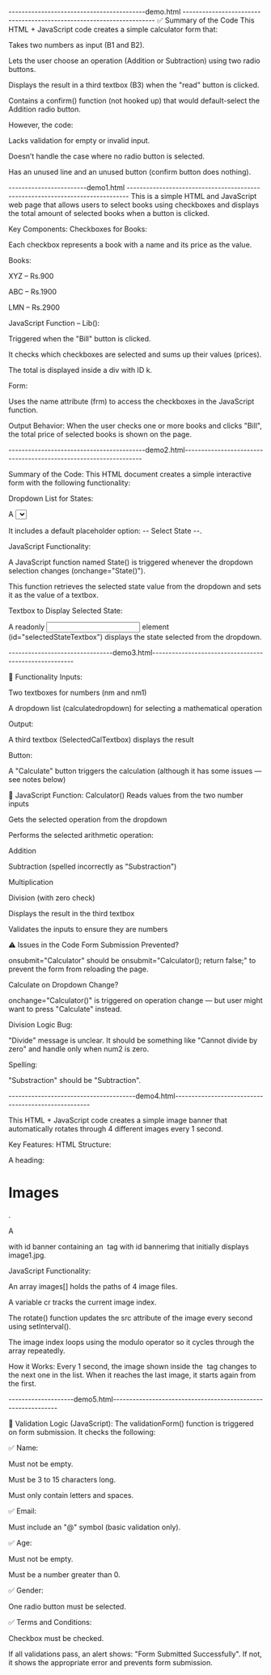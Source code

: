 ------------------------------------------demo.html  ---------------------------------------------------------------------
✅ Summary of the Code
This HTML + JavaScript code creates a simple calculator form that:

Takes two numbers as input (B1 and B2).

Lets the user choose an operation (Addition or Subtraction) using two radio buttons.

Displays the result in a third textbox (B3) when the "read" button is clicked.

Contains a confirm() function (not hooked up) that would default-select the Addition radio button.

However, the code:

Lacks validation for empty or invalid input.

Doesn’t handle the case where no radio button is selected.

Has an unused line and an unused button (confirm button does nothing).







------------------------demo1.html  ------------------------------------------------------------------------------
This is a simple HTML and JavaScript web page that allows users to select books using checkboxes and displays the total amount of selected books when a button is clicked.

Key Components:
Checkboxes for Books:

Each checkbox represents a book with a name and its price as the value.

Books:

XYZ – Rs.900

ABC – Rs.1900

LMN – Rs.2900

JavaScript Function – Lib():

Triggered when the "Bill" button is clicked.

It checks which checkboxes are selected and sums up their values (prices).

The total is displayed inside a div with ID k.

Form:

Uses the name attribute (frm) to access the checkboxes in the JavaScript function.

Output Behavior:
When the user checks one or more books and clicks "Bill", the total price of selected books is shown on the page.





------------------------------------------demo2.html-----------------------------------------------------------------

Summary of the Code:
This HTML document creates a simple interactive form with the following functionality:

Dropdown List for States:

A <select> element (id="statedropdown") provides a list of Indian states for the user to choose from.

It includes a default placeholder option: -- Select State --.

JavaScript Functionality:

A JavaScript function named State() is triggered whenever the dropdown selection changes (onchange="State()").

This function retrieves the selected state value from the dropdown and sets it as the value of a textbox.

Textbox to Display Selected State:

A readonly <input> element (id="selectedStateTextbox") displays the state selected from the dropdown.




--------------------------------demo3.html------------------------------------------------------

🔧 Functionality
Inputs:

Two textboxes for numbers (nm and nm1)

A dropdown list (calculatedropdown) for selecting a mathematical operation

Output:

A third textbox (SelectedCalTextbox) displays the result

Button:

A "Calculate" button triggers the calculation (although it has some issues — see notes below)

🔁 JavaScript Function: Calculator()
Reads values from the two number inputs

Gets the selected operation from the dropdown

Performs the selected arithmetic operation:

Addition

Subtraction (spelled incorrectly as "Substraction")

Multiplication

Division (with zero check)

Displays the result in the third textbox

Validates the inputs to ensure they are numbers

⚠️ Issues in the Code
Form Submission Prevented?

onsubmit="Calculator" should be onsubmit="Calculator(); return false;" to prevent the form from reloading the page.

Calculate on Dropdown Change?

onchange="Calculator()" is triggered on operation change — but user might want to press "Calculate" instead.

Division Logic Bug:

"Divide" message is unclear. It should be something like "Cannot divide by zero" and handle only when num2 is zero.

Spelling:

"Substraction" should be "Subtraction".



---------------------------------------demo4.html----------------------------------------------------

This HTML + JavaScript code creates a simple image banner that automatically rotates through 4 different images every 1 second.

Key Features:
HTML Structure:

A heading: <h1>Images</h1>.

A <div> with id banner containing an <img> tag with id bannerimg that initially displays image1.jpg.

JavaScript Functionality:

An array images[] holds the paths of 4 image files.

A variable cr tracks the current image index.

The rotate() function updates the src attribute of the image every second using setInterval().

The image index loops using the modulo operator so it cycles through the array repeatedly.

How it Works:
Every 1 second, the image shown inside the <img> tag changes to the next one in the list. When it reaches the last image, it starts again from the first.



--------------------demo5.html-------------------------------------------------------------

🔹 Validation Logic (JavaScript):
The validationForm() function is triggered on form submission. It checks the following:

✅ Name:

Must not be empty.

Must be 3 to 15 characters long.

Must only contain letters and spaces.

✅ Email:

Must include an "@" symbol (basic validation only).

✅ Age:

Must not be empty.

Must be a number greater than 0.

✅ Gender:

One radio button must be selected.

✅ Terms and Conditions:

Checkbox must be checked.

If all validations pass, an alert shows: "Form Submitted Successfully". If not, it shows the appropriate error and prevents form submission.
